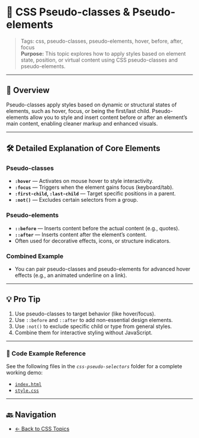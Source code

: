 # 🎯 CSS Pseudo-classes & Pseudo-elements

> Tags: css, pseudo-classes, pseudo-elements, hover, before, after, focus  
> **Purpose:** This topic explores how to apply styles based on element state, position, or virtual content using CSS pseudo-classes and pseudo-elements.

---

## 📖 Overview

Pseudo-classes apply styles based on dynamic or structural states of elements, such as hover, focus, or being the first/last child. Pseudo-elements allow you to style and insert content before or after an element’s main content, enabling cleaner markup and enhanced visuals.

---

## 🛠️ Detailed Explanation of Core Elements

### Pseudo-classes

- **`:hover`** — Activates on mouse hover to style interactivity.  
- **`:focus`** — Triggers when the element gains focus (keyboard/tab).  
- **`:first-child`, `:last-child`** — Target specific positions in a parent.  
- **`:not()`** — Excludes certain selectors from a group.  

### Pseudo-elements

- **`::before`** — Inserts content before the actual content (e.g., quotes).  
- **`::after`** — Inserts content after the element’s content.  
- Often used for decorative effects, icons, or structure indicators.

### Combined Example

- You can pair pseudo-classes and pseudo-elements for advanced hover effects (e.g., an animated underline on a link).

---

## 💡 Pro Tip

1. Use pseudo-classes to target behavior (like hover/focus).
2. Use `::before` and `::after` to add non-essential design elements.
3. Use `:not()` to exclude specific child or type from general styles.
4. Combine them for interactive styling without JavaScript.

---

### 🧪 Code Example Reference

See the following files in the _`css-pseudo-selectors`_ folder for a complete working demo:

- [`index.html`](index.html)  
- [`style.css`](style.css)

---

## 🔙 Navigation

- [← Back to CSS Topics](../README.md)
